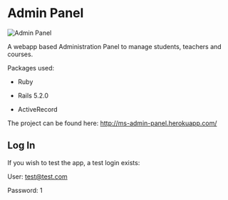 # Admin Panel

![Admin Panel](https://i.imgur.com/UsJzbbr.png)

A webapp based Administration Panel to manage students, teachers and courses.

Packages used:

* Ruby

* Rails 5.2.0

* ActiveRecord


The project can be found here: http://ms-admin-panel.herokuapp.com/

## Log In

If you wish to test the app, a test login exists: 

User: test@test.com

Password: 1

